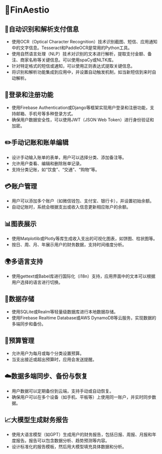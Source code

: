 # 💸FinAestio

## 📸自动识别和解析支付信息

- 使用OCR（Optical Character Recognition）技术识别截图、短信、应用通知中的文字信息。Tesseract和PaddleOCR是常用的Python工具。
- 使用自然语言处理（NLP）技术对识别的文本进行解析，提取支付金额、备注、商家名称等关键信息。可以使用spaCy或NLTK库。
- 针对特定格式的短信或通知，可以使用正则表达式提取关键信息。
- 将识别和解析功能集成到应用中，并设置自动触发机制，如当新短信到来时自动解析。

## 🔑登录和注册功能

- 使用Firebase Authentication或Django等框架实现用户登录和注册功能，支持邮箱、手机号等多种登录方式。
- 确保用户数据安全性，可以使用JWT（JSON Web Token）进行身份验证和加密。

## ✏️手动记账和账单编辑

- 设计手动输入账单的表单，用户可以选择分类、添加备注等。
- 允许用户查看、编辑和删除账单记录。
- 支持分类记账，如“饮食”、“交通”、“购物”等。

## 💳账户管理

- 用户可以添加多个账户（如微信钱包、支付宝、银行卡），并设置初始余额。
- 自动记账时，系统会根据支出或收入信息更新相应账户的余额。

## 📊图表展示

- 使用Matplotlib或Plotly等库生成收入支出的可视化图表，如饼图、柱状图等。
- 按日、周、月、年展示用户的财务数据，支持时间维度分析。

## 🌍多语言支持

- 使用gettext或Babel库进行国际化（i18n）支持，应用界面中的文本可以根据用户选择的语言进行切换。

## 💾数据存储

- 使用SQLite或Realm等轻量级数据库进行本地数据存储。
- 使用Firebase Realtime Database或AWS DynamoDB等云服务，实现数据的多端同步和备份。

## 📅预算管理

- 允许用户为每月或每个分类设置预算。
- 当支出接近或超出预算时，应用会发送提醒。

## ☁️数据多端同步、备份与恢复

- 用户数据可以定期备份到云端，支持手动或自动恢复。
- 确保用户可以在多个设备（如手机、平板等）上使用同一账户，并实时同步数据。

## 📈大模型生成财务报告

- 使用大语言模型（如GPT）生成用户的财务报告，包括日报、周报、月报和年度报告。报告可以包含数据分析、趋势预测等内容。
- 设计标准化的报告模板，然后用大模型填充具体数据和分析。
